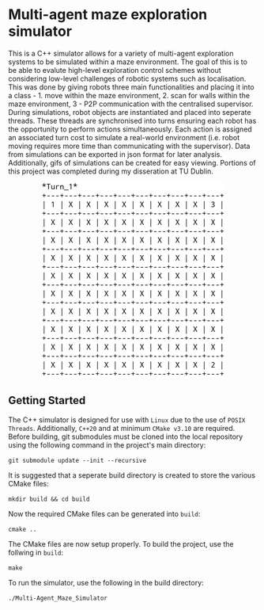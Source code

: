 # Multi-agent maze exploration simulator

This is a C++ simulator allows for a variety of multi-agent exploration systems to be simulated within a maze environment. The goal of this is to be able to evalute high-level exploration control schemes without considering low-level challenges of robotic systems such as localisation. This was done by  giving robots three main functionalities and placing it into a class - 1. move within the maze environment, 2. scan for walls within the maze environment, 3 - P2P communication with the centralised supervisor. During simulations, robot objects are instantiated and placed into seperate threads. These threads are synchronised into turns ensuring each robot has the opportunity to perform actions simultaneously. Each action is assigned an associated turn cost to simulate a real-world environment (i.e. robot moving requires more time than communicating with the supervisor). Data from simulations can be exported in json format for later analysis. Additionally, gifs of simulations can be created for easy viewing. Portions of this project was completed during my disseration at TU Dublin.

<p align="center">
  <img src="https://github.com/Dawg4321/multi-agent_maze_exploration_simulation/blob/master/examples/10x10_Greedy/maze_exploration.gif"/>
</p>

## Getting Started
The C++ simulator is designed for use with ```Linux``` due to the use of ```POSIX Threads```. Additionally, ```C++20``` and at minimum ```CMake v3.10``` are required. Before building, git submodules must be cloned into the local repository using the following command in the project's main directory:
```
git submodule update --init --recursive
```
It is suggested that a seperate build directory is created to store the various CMake files:
```
mkdir build && cd build
```
Now the required CMake files can be generated into ```build```:
```
cmake ..
```
The CMake files are now setup properly. To build the project, use the follwing in ```build```:
```
make
```
To run the simulator, use the following in the build directory:
```
./Multi-Agent_Maze_Simulator
```

